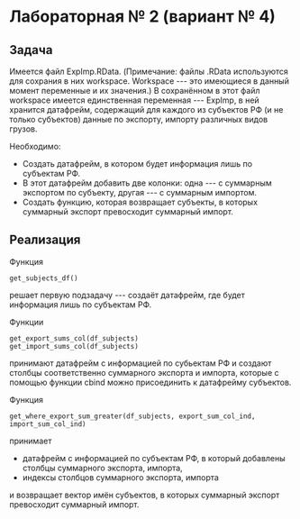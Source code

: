 # Лабораторная № 2 (вариант № 4)
## Задача
Имеется файл ExpImp.RData.
(Примечание: файлы .RData используются для сохрания в них workspace. Workspace --- это имеющиеся в данный момент переменные и их значения.)
В сохранённом в этот файл workspace имеется единственная переменная --- ExpImp, в ней хранится датафрейм, содержащий для каждого из субъектов
РФ (и не только субъектов) данные по экспорту, импорту различных видов грузов.

Необходимо:
* Создать датафрейм, в котором будет информация лишь по субъектам РФ.
* В этот датафрейм добавить две колонки: одна --- с суммарным экспортом по субъекту, другая --- с суммарным импортом.
* Создать функцию, которая возвращает субъекты, в которых суммарный экспорт превосходит суммарный импорт.

## Реализация
Функция
```commandline
get_subjects_df()
```
решает первую подзадачу --- создаёт датафрейм, где будет информация лишь по субъектам РФ.

Функции
```commandline
get_export_sums_col(df_subjects)
get_import_sums_col(df_subjects)
```
принимают датафрейм с информацией по субьектам РФ и создают столбцы соответственно суммарного экспорта и импорта, которые с помощью
функции cbind можно присоединить к датафрейму субъектов.

Функция
```commandline
get_where_export_sum_greater(df_subjects, export_sum_col_ind, import_sum_col_ind)
```
принимает
* датафрейм с информацией по субъектам РФ, в который добавлены столбцы суммарного экспорта, импорта,
* индексы столбцов суммарного экспорта, импорта

и возвращает вектор имён субъектов, в которых суммарный экспорт превосходит суммарный импорт.
